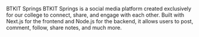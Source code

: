 BTKIT Springs
BTKIT Springs is a social media platform created exclusively for our college to connect, share, and engage with each other. Built with Next.js for the frontend and Node.js for the backend, it allows users to post, comment, follow, share notes, and much more.

